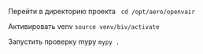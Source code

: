 Перейти в директорию проекта
``` cd /opt/aero/openvair```

Активировать venv
```source venv/biv/activate```

Запустить проверку mypy
```mypy .```